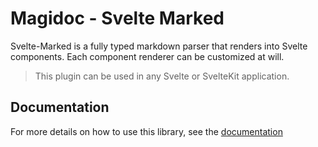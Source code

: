 # Magidoc - Svelte Marked

Svelte-Marked is a fully typed markdown parser that renders into Svelte components. Each component renderer can be customized at will.

> This plugin can be used in any Svelte or SvelteKit application.

## Documentation
For more details on how to use this library, see the [documentation](https://magidoc-org.github.io/magidoc/svelte-plugins/marked)
